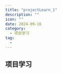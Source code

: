 ```yaml
---
title: "projectLearn_1"
description: ""
icon: ""
date: 2024-09-16
category:
  - 项目学习
tag:
  - 
---
```


## 项目学习